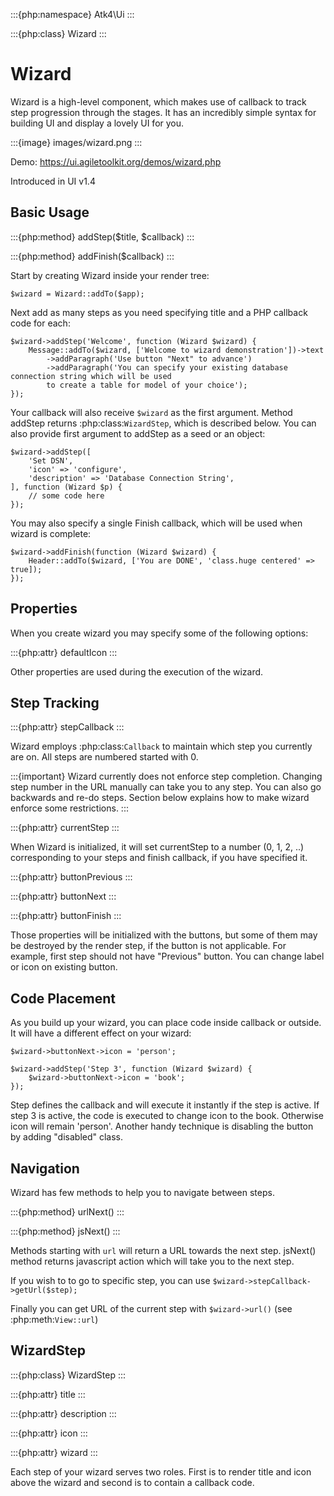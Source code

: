 :::{php:namespace} Atk4\Ui
:::

:::{php:class} Wizard
:::

# Wizard

Wizard is a high-level component, which makes use of callback to track step progression through the stages. It has an incredibly
simple syntax for building UI and display a lovely UI for you.

:::{image} images/wizard.png
:::

Demo: https://ui.agiletoolkit.org/demos/wizard.php

Introduced in UI v1.4

## Basic Usage

:::{php:method} addStep($title, $callback)
:::

:::{php:method} addFinish($callback)
:::

Start by creating Wizard inside your render tree:

```
$wizard = Wizard::addTo($app);
```

Next add as many steps as you need specifying title and a PHP callback code for each:

```
$wizard->addStep('Welcome', function (Wizard $wizard) {
    Message::addTo($wizard, ['Welcome to wizard demonstration'])->text
        ->addParagraph('Use button "Next" to advance')
        ->addParagraph('You can specify your existing database connection string which will be used
        to create a table for model of your choice');
});
```

Your callback will also receive `$wizard` as the first argument. Method addStep returns :php:class:`WizardStep`,
which is described below. You can also provide first argument to addStep as a seed or an object:

```
$wizard->addStep([
    'Set DSN',
    'icon' => 'configure',
    'description' => 'Database Connection String',
], function (Wizard $p) {
    // some code here
});
```

You may also specify a single Finish callback, which will be used when wizard is complete:

```
$wizard->addFinish(function (Wizard $wizard) {
    Header::addTo($wizard, ['You are DONE', 'class.huge centered' => true]);
});
```

## Properties

When you create wizard you may specify some of the following options:

:::{php:attr} defaultIcon
:::

Other properties are used during the execution of the wizard.

## Step Tracking

:::{php:attr} stepCallback
:::

Wizard employs :php:class:`Callback` to maintain which step you currently are on. All steps are numbered
started with 0.

:::{important}
Wizard currently does not enforce step completion. Changing step number in the URL manually can
take you to any step. You can also go backwards and re-do steps. Section below explains how to make wizard
enforce some restrictions.
:::

:::{php:attr} currentStep
:::

When Wizard is initialized, it will set currentStep to a number (0, 1, 2, ..) corresponding to your steps
and finish callback, if you have specified it.

:::{php:attr} buttonPrevious
:::

:::{php:attr} buttonNext
:::

:::{php:attr} buttonFinish
:::

Those properties will be initialized with the buttons, but some of them may be destroyed by the render step,
if the button is not applicable. For example, first step should not have "Previous" button. You can change label
or icon on existing button.

## Code Placement

As you build up your wizard, you can place code inside callback or outside. It will have a different effect
on your wizard:

```
$wizard->buttonNext->icon = 'person';

$wizard->addStep('Step 3', function (Wizard $wizard) {
    $wizard->buttonNext->icon = 'book';
});
```

Step defines the callback and will execute it instantly if the step is active. If step 3 is active, the code
is executed to change icon to the book. Otherwise icon will remain 'person'. Another handy technique is
disabling the button by adding "disabled" class.

## Navigation

Wizard has few methods to help you to navigate between steps.

:::{php:method} urlNext()
:::

:::{php:method} jsNext()
:::

Methods starting with `url` will return a URL towards the next step. jsNext() method returns javascript action
which will take you to the next step.

If you wish to to go to specific step, you can use `$wizard->stepCallback->getUrl($step);`

Finally you can get URL of the current step with `$wizard->url()` (see :php:meth:`View::url`)

## WizardStep

:::{php:class} WizardStep
:::

:::{php:attr} title
:::

:::{php:attr} description
:::

:::{php:attr} icon
:::

:::{php:attr} wizard
:::

Each step of your wizard serves two roles. First is to render title and icon above the wizard and second is
to contain a callback code.
